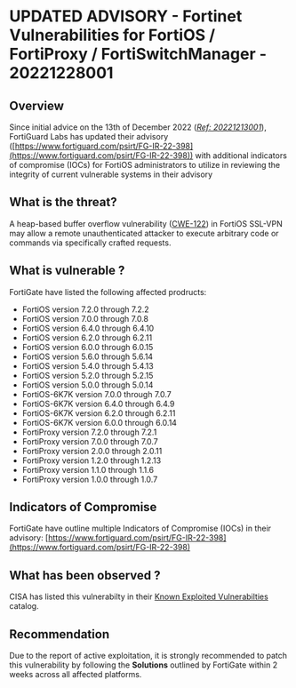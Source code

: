 # UPDATED ADVISORY - Fortinet Vulnerabilities for FortiOS / FortiProxy / FortiSwitchManager - 20221228001

## Overview
Since initial advice on the 13th of December 2022 ([*Ref: 20221213001*](https://wagov.github.io/wasocshared/#/advisories/20221213001-Fortinet-Vulnerabilities-for-FortiOS-FortiProxy-FortiSwitchManager.md)), FortiGuard Labs has updated their advisory ([https://www.fortiguard.com/psirt/FG-IR-22-398](https://www.fortiguard.com/psirt/FG-IR-22-398)) with additional indicators of compromise (IOCs) for FortiOS administrators to utilize in reviewing the integrity of current vulnerable systems in their advisory  

## What is the threat?
A heap-based buffer overflow vulnerability ([CWE-122](https://cwe.mitre.org/data/definitions/122.html)) in FortiOS SSL-VPN may allow a remote unauthenticated attacker to execute arbitrary code or commands via specifically crafted requests.

## What is vulnerable ? 
FortiGate have listed the following affected prodructs:
- FortiOS version 7.2.0 through 7.2.2
- FortiOS version 7.0.0 through 7.0.8
- FortiOS version 6.4.0 through 6.4.10
- FortiOS version 6.2.0 through 6.2.11
- FortiOS version 6.0.0 through 6.0.15
- FortiOS version 5.6.0 through 5.6.14
- FortiOS version 5.4.0 through 5.4.13
- FortiOS version 5.2.0 through 5.2.15
- FortiOS version 5.0.0 through 5.0.14
- FortiOS-6K7K version 7.0.0 through 7.0.7
- FortiOS-6K7K version 6.4.0 through 6.4.9
- FortiOS-6K7K version 6.2.0 through 6.2.11
- FortiOS-6K7K version 6.0.0 through 6.0.14
- FortiProxy version 7.2.0 through 7.2.1
- FortiProxy version 7.0.0 through 7.0.7
- FortiProxy version 2.0.0 through 2.0.11
- FortiProxy version 1.2.0 through 1.2.13
- FortiProxy version 1.1.0 through 1.1.6
- FortiProxy version 1.0.0 through 1.0.7

## Indicators of Compromise
FortiGate have outline multiple Indicators of Compromise (IOCs) in their advisory: [https://www.fortiguard.com/psirt/FG-IR-22-398](https://www.fortiguard.com/psirt/FG-IR-22-398)

## What has been observed ?
CISA has listed this vulnerabilty in their [Known Exploited Vulnerabilties](https://www.cisa.gov/known-exploited-vulnerabilities-catalog) catalog.

## Recommendation
Due to the report of active exploitation, it is strongly recommended to patch this vulnerability by following the **Solutions** outlined by FortiGate within 2 weeks across all affected platforms.